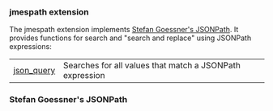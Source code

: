 ### jmespath extension

The jmespath extension implements [Stefan Goessner's JSONPath](http://goessner.net/articles/JsonPath/).
It provides functions for search and "search and replace" using JSONPath expressions:

<table border="0">
  <tr>
    <td><a href="search.md">json_query</a></td>
    <td>Searches for all values that match a JSONPath expression</td> 
  </tr>
</table>
    
### Stefan Goessner's JSONPath


